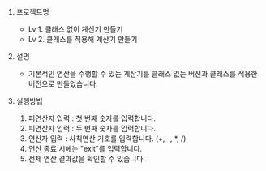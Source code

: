 1. 프로젝트명
   - Lv 1. 클래스 없이 계산기 만들기
   - Lv 2. 클래스를 적용해 계산기 만들기

2. 설명
   - 기본적인 연산을 수행할 수 있는 계산기를 클래스 없는 버전과 클래스를 적용한 버전으로 만들었습니다.

3. 실행방법
   1) 피연산자 입력 : 첫 번째 숫자를 입력합니다.
   2) 피연산자 입력 : 두 번째 숫자를 입력합니다.
   3) 연산자 입력 : 사칙연산 기호를 입력합니다. (+, -, *, /)
   4) 연산 종료 시에는 "exit"를 입력합니다.
   5) 전체 연산 결과값을 확인할 수 있습니다.
